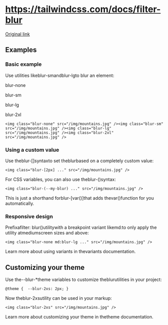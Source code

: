 # https://tailwindcss.com/docs/filter-blur

[Original link](https://tailwindcss.com/docs/filter-blur)

## Examples

### Basic example

Use utilities likeblur-smandblur-lgto blur an element:

blur-none

blur-sm

blur-lg

blur-2xl

```
<img class="blur-none" src="/img/mountains.jpg" /><img class="blur-sm" src="/img/mountains.jpg" /><img class="blur-lg" src="/img/mountains.jpg" /><img class="blur-2xl" src="/img/mountains.jpg" />
```

### Using a custom value

Use theblur-[<value>]syntaxto set theblurbased on a completely custom value:

```
<img class="blur-[2px] ..." src="/img/mountains.jpg" />
```

For CSS variables, you can also use theblur-(<custom-property>)syntax:

```
<img class="blur-(--my-blur) ..." src="/img/mountains.jpg" />
```

This is just a shorthand forblur-[var(<custom-property>)]that adds thevar()function for you automatically.

### Responsive design

Prefixafilter: blur()utilitywith a breakpoint variant likemd:to only apply the utility atmediumscreen sizes and above:

```
<img class="blur-none md:blur-lg ..." src="/img/mountains.jpg" />
```

Learn more about using variants in thevariants documentation.

## Customizing your theme

Use the--blur-*theme variables to customize theblurutilities in your project:

```
@theme {  --blur-2xs: 2px; }
```

Now theblur-2xsutility can be used in your markup:

```
<img class="blur-2xs" src="/img/mountains.jpg" />
```

Learn more about customizing your theme in thetheme documentation.
